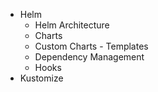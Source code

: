 * Helm
   - Helm Architecture
   - Charts
   - Custom Charts - Templates
   - Dependency Management
   - Hooks
* Kustomize